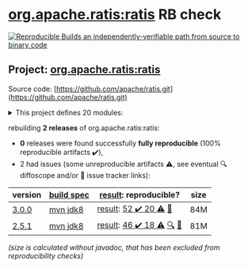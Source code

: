 [org.apache.ratis:ratis](https://central.sonatype.com/artifact/org.apache.ratis/ratis/versions) RB check
=======

[![Reproducible Builds](https://reproducible-builds.org/images/logos/rb.svg) an independently-verifiable path from source to binary code](https://reproducible-builds.org/)

## Project: [org.apache.ratis:ratis](https://central.sonatype.com/artifact/org.apache.ratis/ratis/versions)

Source code: [https://github.com/apache/ratis.git](https://github.com/apache/ratis.git)

<details><summary>This project defines 20 modules:</summary>

* [org.apache.ratis:ratis](https://central.sonatype.com/artifact/org.apache.ratis/ratis/3.0.0)
* [org.apache.ratis:ratis-assembly](https://central.sonatype.com/artifact/org.apache.ratis/ratis-assembly/3.0.0)
* [org.apache.ratis:ratis-client](https://central.sonatype.com/artifact/org.apache.ratis/ratis-client/3.0.0)
* [org.apache.ratis:ratis-common](https://central.sonatype.com/artifact/org.apache.ratis/ratis-common/3.0.0)
* [org.apache.ratis:ratis-docs](https://central.sonatype.com/artifact/org.apache.ratis/ratis-docs/3.0.0)
* [org.apache.ratis:ratis-examples](https://central.sonatype.com/artifact/org.apache.ratis/ratis-examples/3.0.0)
* [org.apache.ratis:ratis-grpc](https://central.sonatype.com/artifact/org.apache.ratis/ratis-grpc/3.0.0)
* [org.apache.ratis:ratis-metrics](https://central.sonatype.com/artifact/org.apache.ratis/ratis-metrics/3.0.0)
* [org.apache.ratis:ratis-metrics-api](https://central.sonatype.com/artifact/org.apache.ratis/ratis-metrics-api/3.0.0)
* [org.apache.ratis:ratis-metrics-default](https://central.sonatype.com/artifact/org.apache.ratis/ratis-metrics-default/3.0.0)
* [org.apache.ratis:ratis-metrics-dropwizard3](https://central.sonatype.com/artifact/org.apache.ratis/ratis-metrics-dropwizard3/3.0.0)
* [org.apache.ratis:ratis-netty](https://central.sonatype.com/artifact/org.apache.ratis/ratis-netty/3.0.0)
* [org.apache.ratis:ratis-proto](https://central.sonatype.com/artifact/org.apache.ratis/ratis-proto/3.0.0)
* [org.apache.ratis:ratis-replicated-map](https://central.sonatype.com/artifact/org.apache.ratis/ratis-replicated-map/3.0.0)
* [org.apache.ratis:ratis-resource-bundle](https://central.sonatype.com/artifact/org.apache.ratis/ratis-resource-bundle/3.0.0)
* [org.apache.ratis:ratis-server](https://central.sonatype.com/artifact/org.apache.ratis/ratis-server/3.0.0)
* [org.apache.ratis:ratis-server-api](https://central.sonatype.com/artifact/org.apache.ratis/ratis-server-api/3.0.0)
* [org.apache.ratis:ratis-shell](https://central.sonatype.com/artifact/org.apache.ratis/ratis-shell/3.0.0)
* [org.apache.ratis:ratis-test](https://central.sonatype.com/artifact/org.apache.ratis/ratis-test/3.0.0)
* [org.apache.ratis:ratis-tools](https://central.sonatype.com/artifact/org.apache.ratis/ratis-tools/3.0.0)
</details>

rebuilding **2 releases** of org.apache.ratis:ratis:
- **0** releases were found successfully **fully reproducible** (100% reproducible artifacts :heavy_check_mark:),
- 2 had issues (some unreproducible artifacts :warning:, see eventual :mag: diffoscope and/or :memo: issue tracker links):

| version | [build spec](/BUILDSPEC.md) | [result](https://reproducible-builds.org/docs/jvm/): reproducible? | size |
| -- | --------- | ------ | -- |
| [3.0.0](https://central.sonatype.com/artifact/org.apache.ratis/ratis/3.0.0/pom) | [mvn jdk8](ratis-3.0.0.buildspec) | [result](ratis-3.0.0.buildinfo): [52 :heavy_check_mark:  20 :warning:](ratis-3.0.0.buildcompare) [:memo:](https://issues.apache.org/jira/browse/RATIS-1840) | 84M |
| [2.5.1](https://central.sonatype.com/artifact/org.apache.ratis/ratis/2.5.1/pom) | [mvn jdk8](ratis-2.5.1.buildspec) | [result](ratis-2.5.1.buildinfo): [46 :heavy_check_mark:  18 :warning:](ratis-2.5.1.buildcompare) [:mag:](ratis-2.5.1.diffoscope) [:memo:](https://issues.apache.org/jira/browse/RATIS-1840) | 81M |

<i>(size is calculated without javadoc, that has been excluded from reproducibility checks)</i>
